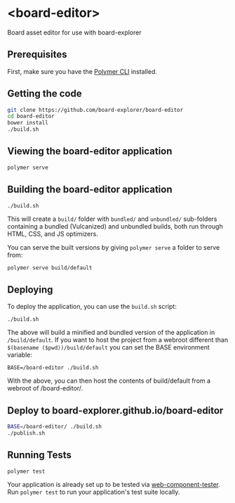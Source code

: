 # \<board-editor\>

Board asset editor for use with board-explorer

## Prerequisites

First, make sure you have the [Polymer 
CLI](https://www.npmjs.com/package/polymer-cli) installed.

## Getting the code
```bash
git clone https://github.com/board-explorer/board-editor
cd board-editor
bower install
./build.sh
```

## Viewing the board-editor application

```bash
polymer serve
```

## Building the board-editor application

```bash
./build.sh
```

This will create a `build/` folder with `bundled/` and `unbundled/` sub-folders
containing a bundled (Vulcanized) and unbundled builds, both run through HTML,
CSS, and JS optimizers.

You can serve the built versions by giving `polymer serve` a folder to serve
from:

```
polymer serve build/default
```

## Deploying

To deploy the application, you can use the `build.sh` script:

```
./build.sh
```

The above will build a minified and bundled version of the application in 
`/build/default`. If you want to host the project from a webroot different
than `$(basename ($pwd))/build/default` you can set the BASE environment
variable:

```
BASE=/board-editor ./build.sh
```

With the above, you can then host the contents of build/default from
a webroot of /board-editor/.

## Deploy to board-explorer.github.io/board-editor

```bash
BASE=/board-editor/ ./build.sh
./publish.sh
```

## Running Tests

```
polymer test
```

Your application is already set up to be tested via [web-component-tester](https://github.com/Polymer/web-component-tester). Run 
`polymer test` to run your application's test suite locally.
